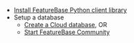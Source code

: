 * [Install FeatureBase Python client library](/docs/tools/python-client-library/python-client-install)
* Setup a database
  * [Create a Cloud database](/docs/cloud/cloud-databases/cloud-db-manage), OR
  * [Start FeatureBase Community](/docs/community/com-startup-connect)
